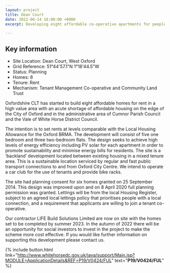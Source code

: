 ```yaml
---
layout: project
title: Dean Court
date: 2022-06-14 16:00:00 +0000
excerpt: Developing eight affordable co-operative apartments for people in West Oxford.

---
```

<div class="pullout-box">

<h2>Key information</h2> <ul> <li>Site Location: Dean Court, West Oxford</li> <li>Grid Reference: 51°44'57.1"N 1°18'44.5"W</li> <li>Status: Planning</li> <li>Homes: 8</li> <li>Tenure: Rent</li> <li>Mechanism: Tenant Management Co-operative and Community Land Trust</li> </ul> </div>

Oxfordshire CLT has started to build eight affordable homes for rent in a high value area with an acute shortage of affordable housing on the edge of the City of Oxford and in the administrative area of Cumnor Parish Council and the Vale of White Horse District Council.

The intention is to set rents at levels comparable with the Local Housing Allowance for the Oxford BRMA. The development will consist of five one bedroom and three two-bedroom flats. The design seeks to achieve high levels of energy efficiency including PV solar for each apartment in order to promote sustainability and minimise energy bills for residents. The site is a ‘backland’ development located between existing housing in a mixed tenure area. This is a sustainable location serviced by regular and fast public transport connections to and from Oxford City Centre. We intend to operate a car club for the use of tenants and provide bike racks.

The site had planning consent for six homes granted on 25 September 2014. This design was improved upon and on 8 April 2020 full planning permission was granted. Lettings will be from the local Housing Register, subject to an agreed local lettings policy that prioritises people with a local connection, and a requirement that applicants are willing to join a tenant co-operative.

Our contractor LIFE Build Solutions Limited are now on site with the homes set to be completed by summer 2023. In the autumn of 2022 there will be an opportunity for social investors to invest in the project to make the scheme more cost effective. If you would like further information on supporting this development please contact us.

{% include button.html link="http://www.whitehorsedc.gov.uk/java/support/Main.jsp?MODULE=ApplicationDetails&REF=P19/V0424/FUL" text="**P19/V0424/FUL**" %}